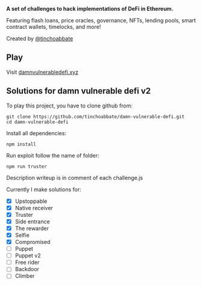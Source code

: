 **A set of challenges to hack implementations of DeFi in Ethereum.**

Featuring flash loans, price oracles, governance, NFTs, lending pools, smart contract wallets, timelocks, and more!

Created by [@tinchoabbate](https://twitter.com/tinchoabbate)

## Play

Visit [damnvulnerabledefi.xyz](https://damnvulnerabledefi.xyz)

## Solutions for damn vulnerable defi v2
To play this project, you have to clone github from:
``` shell
git clone https://github.com/tinchoabbate/damn-vulnerable-defi.git
cd damn-vulnerable-defi
```

Install all dependencies:
``` shell
npm install
``` 

Run exploit follow the name of folder:
``` shell
npm run truster
```

Description writeup is in comment of each challenge.js

Currently I make solutions for:
- [x] Upstoppable
- [x] Native receiver
- [x] Truster
- [x] Side entrance
- [x] The rewarder
- [x] Selfie
- [x] Compromised
- [ ] Puppet
- [ ] Puppet v2
- [ ] Free rider
- [ ] Backdoor
- [ ] Climber
